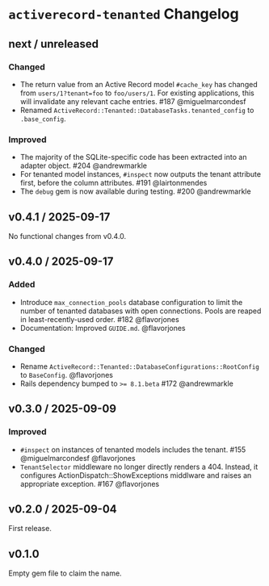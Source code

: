 # `activerecord-tenanted` Changelog

## next / unreleased

### Changed

- The return value from an Active Record model `#cache_key` has changed from `users/1?tenant=foo` to `foo/users/1`. For existing applications, this will invalidate any relevant cache entries. #187 @miguelmarcondesf
- Renamed `ActiveRecord::Tenanted::DatabaseTasks.tenanted_config` to `.base_config`.


### Improved

- The majority of the SQLite-specific code has been extracted into an adapter object. #204 @andrewmarkle
- For tenanted model instances, `#inspect` now outputs the tenant attribute first, before the column attributes. #191 @lairtonmendes
- The `debug` gem is now available during testing. #200 @andrewmarkle


## v0.4.1 / 2025-09-17

No functional changes from v0.4.0.


## v0.4.0 / 2025-09-17

### Added

- Introduce `max_connection_pools` database configuration to limit the number of tenanted databases with open connections. Pools are reaped in least-recently-used order. #182 @flavorjones
- Documentation: Improved `GUIDE.md`. @flavorjones


### Changed

- Rename `ActiveRecord::Tenanted::DatabaseConfigurations::RootConfig` to `BaseConfig`. @flavorjones
- Rails dependency bumped to `>= 8.1.beta` #172 @andrewmarkle


## v0.3.0 / 2025-09-09

### Improved

- `#inspect` on instances of tenanted models includes the tenant. #155 @miguelmarcondesf @flavorjones
- `TenantSelector` middleware no longer directly renders a 404. Instead, it configures ActionDispatch::ShowExceptions middlware and raises an appropriate exception. #167 @flavorjones


## v0.2.0 / 2025-09-04

First release.


## v0.1.0

Empty gem file to claim the name.
